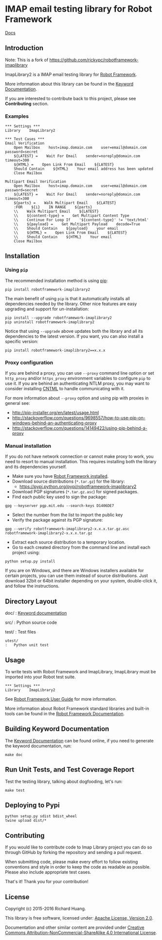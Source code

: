 IMAP email testing library for Robot Framework
==============================================

[Docs](https://lasselindqvist.github.io/robotframework-imaplibrary2/doc/ImapLibrary.html)

Introduction
------------

Note: This is a fork of
<https://github.com/rickypc/robotframework-imaplibrary>

ImapLibrary2 is a IMAP email testing library for [Robot
Framework](http://goo.gl/lES6WM).

More information about this library can be found in the [Keyword
Documentation](https://lasselindqvist.github.io/robotframework-imaplibrary2/doc/ImapLibrary.html).

If you are interested to contribute back to this project, please see
**Contributing** section.

### Examples

``` {.sourceCode .robotframework}
*** Settings ***
Library    ImapLibrary2

*** Test Cases ***
Email Verification
    Open Mailbox    host=imap.domain.com    user=email@domain.com    password=secret
    ${LATEST} =    Wait For Email    sender=noreply@domain.com    timeout=300
    ${HTML} =    Open Link From Email    ${LATEST}
    Should Contain    ${HTML}    Your email address has been updated
    Close Mailbox

Multipart Email Verification
    Open Mailbox    host=imap.domain.com    user=email@domain.com    password=secret
    ${LATEST} =    Wait For Email    sender=noreply@domain.com    timeout=300
    ${parts} =    Walk Multipart Email    ${LATEST}
    :FOR    ${i}    IN RANGE    ${parts}
    \\    Walk Multipart Email    ${LATEST}
    \\    ${content-type} =    Get Multipart Content Type
    \\    Continue For Loop If    '${content-type}' != 'text/html'
    \\    ${payload} =    Get Multipart Payload    decode=True
    \\    Should Contain    ${payload}    your email
    \\    ${HTML} =    Open Link From Email    ${LATEST}
    \\    Should Contain    ${HTML}    Your email
    Close Mailbox
```

Installation
------------

### Using `pip`

The recommended installation method is using
[pip](http://goo.gl/jlJCPE):

``` {.sourceCode .console}
pip install robotframework-imaplibrary2
```

The main benefit of using `pip` is that it automatically installs all
dependencies needed by the library. Other nice features are easy
upgrading and support for un-installation:

``` {.sourceCode .console}
pip install --upgrade robotframework-imaplibrary2
pip uninstall robotframework-imaplibrary2
```

Notice that using `--upgrade` above updates both the library and all its
dependencies to the latest version. If you want, you can also install a
specific version:

``` {.sourceCode .console}
pip install robotframework-imaplibrary2==x.x.x
```

### Proxy configuration

If you are behind a proxy, you can use `--proxy` command line option or
set `http_proxy` and/or `https_proxy` environment variables to configure
`pip` to use it. If you are behind an authenticating NTLM proxy, you may
want to consider installing [CNTML](http://goo.gl/ukiwSO) to handle
communicating with it.

For more information about `--proxy` option and using pip with proxies
in general see:

-   <http://pip-installer.org/en/latest/usage.html>
-   <http://stackoverflow.com/questions/9698557/how-to-use-pip-on-windows-behind-an-authenticating-proxy>
-   <http://stackoverflow.com/questions/14149422/using-pip-behind-a-proxy>

### Manual installation

If you do not have network connection or cannot make proxy to work, you
need to resort to manual installation. This requires installing both the
library and its dependencies yourself.

-   Make sure you have [Robot Framework
    installed](https://goo.gl/PFbWqM).
-   Download source distributions (`*.tar.gz`) for the library:
    -   <https://pypi.python.org/pypi/robotframework-imaplibrary2>
-   Download PGP signatures (`*.tar.gz.asc`) for signed packages.
-   Find each public key used to sign the package:

``` {.sourceCode .console}
gpg --keyserver pgp.mit.edu --search-keys D1406DE7
```

-   Select the number from the list to import the public key
-   Verify the package against its PGP signature:

``` {.sourceCode .console}
gpg --verify robotframework-imaplibrary2-x.x.x.tar.gz.asc robotframework-imaplibrary2-x.x.x.tar.gz
```

-   Extract each source distribution to a temporary location.
-   Go to each created directory from the command line and install each
    project using:

``` {.sourceCode .console}
python setup.py install
```

If you are on Windows, and there are Windows installers available for
certain projects, you can use them instead of source distributions. Just
download 32bit or 64bit installer depending on your system, double-click
it, and follow the instructions.

Directory Layout
----------------

doc/
:   [Keyword documentation](https://lasselindqvist.github.io/robotframework-imaplibrary2/doc/ImapLibrary.html)

src/
:   Python source code

test/
:   Test files

    utest/
    :   Python unit test

Usage
-----

To write tests with Robot Framework and ImapLibrary, ImapLibrary must be
imported into your Robot test suite.

``` {.sourceCode .robotframework}
*** Settings ***
Library    ImapLibrary2
```

See [Robot Framework User Guide](http://goo.gl/Q7dfPB) for more
information.

More information about Robot Framework standard libraries and built-in
tools can be found in the [Robot Framework
Documentation](http://goo.gl/zy53tf).

Building Keyword Documentation
------------------------------

The [Keyword Documentation](https://lasselindqvist.github.io/robotframework-imaplibrary2/doc/ImapLibrary.html) can be found online,
if you need to generate the keyword documentation, run:

``` {.sourceCode .console}
make doc
```

Run Unit Tests, and Test Coverage Report
----------------------------------------

Test the testing library, talking about dogfooding, let's run:

``` {.sourceCode .console}
make test
```

Deploying to Pypi
------------

``` {.sourceCode .console}
python setup.py sdist bdist_wheel
twine upload dist/*
```

Contributing
------------

If you would like to contribute code to Imap Library project you can do
so through GitHub by forking the repository and sending a pull request.

When submitting code, please make every effort to follow existing
conventions and style in order to keep the code as readable as possible.
Please also include appropriate test cases.

That's it! Thank you for your contribution!

License
-------

Copyright (c) 2015-2016 Richard Huang.

This library is free software, licensed under: [Apache License, Version
2.0](https://goo.gl/qpvnnB).

Documentation and other similar content are provided under [Creative
Commons Attribution-NonCommercial-ShareAlike 4.0 International
License](http://goo.gl/SNw73V).
